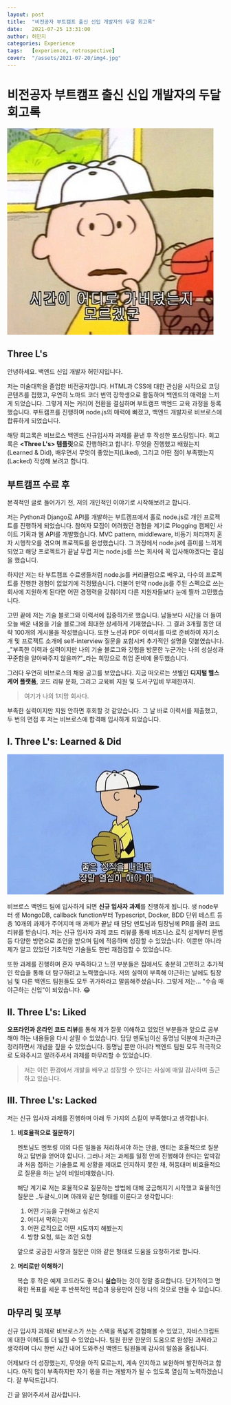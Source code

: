 ```yaml
---
layout: post
title:  "비전공자 부트캠프 출신 신입 개발자의 두달 회고록"
date:   2021-07-25 13:31:00
author: 허민지
categories: Experience
tags:   [experience, retrospective]
cover:  "/assets/2021-07-20/img4.jpg"
---
```


# 비전공자 부트캠프 출신 신입 개발자의 두달 회고록

![image](/assets/2021-07-20/img2.jpeg)

## Three L's

안녕하세요. 백엔드 신입 개발자 허민지입니다. 

저는 미술대학을 졸업한 비전공자입니다. HTML과 CSS에 대한 관심을 시작으로 코딩 콘텐츠를 접했고, 우연히 노마드 코더 번역 장학생으로 활동하며 백엔드의 매력을 느끼게 되었습니다. 그렇게 저는 커리어 전환을 결심하며 부트캠프 백엔드 교육 과정을 등록했습니다. 부트캠프를 진행하며 node.js의 매력에 빠졌고, 백엔드 개발자로 비브로스에 합류하게 되었습니다. 

해당 회고록은 비브로스 백엔드 신규입사자 과제를 끝낸 후 작성한 포스팅입니다. 회고록은 **<Three L's> 템플릿**으로 진행하려고 합니다. 무엇을 진행했고 배웠는지(Learned & Did), 배우면서 무엇이 좋았는지(Liked), 그리고 어떤 점이 부족했는지(Lacked) 작성해 보려고 합니다. 

## 부트캠프 수료 후

본격적인 글로 들어가기 전, 저의 개인적인 이야기로 시작해보려고 합니다. 

저는 Python과 Django로 API를 개발하는 부트캠프에서 홀로 node.js로 개인 프로젝트를 진행하게 되었습니다. 참여자 모집이 어려웠던 경험을 계기로 Plogging 캠페인 사이트 기획과 웹 API를 개발했습니다. MVC pattern, middleware, 비동기 처리까지 혼자 시행착오를 겪으며 프로젝트를 완성했습니다. 그 과정에서 node.js에 흥미를 느끼게 되었고 해당 프로젝트가 끝날 무렵 저는 node.js를 쓰는 회사에 꼭 입사해야겠다는 결심을 했습니다.

하지만 저는 타 부트캠프 수료생들처럼 node.js를 커리큘럼으로 배우고, 다수의 프로젝트를 진행한 경험이 없었기에 걱정됐습니다. 더불어 만약 node.js를 주된 스펙으로 쓰는 회사에 지원하게 된다면 어떤 경쟁력을 갖춰야지 다른 지원자들보다 눈에 띌까 고민했습니다. 

고민 끝에 저는 기술 블로그와 이력서에 집중하기로 했습니다. 남들보다 시간을 더 들여 오늘 배운 내용을 기술 블로그에 최대한 상세하게 기재했습니다. 그 결과 3개월 동안 대략 100개의 게시물을 작성했습니다. 또한 노션과 PDF 이력서를 따로 준비하여 자기소개 및 프로젝트 소개에 self-interview 질문을 포함시켜 추가적인 설명을 덧붙였습니다. _"부족한 이력과 실력이지만 나의 기술 블로그와 깃헙을 방문한 누군가는 나의 성실성과 꾸준함을 알아봐주지 않을까?"_라는 희망으로 취업 준비에 몰두했습니다. 

그러다 우연히 비브로스의 채용 공고를 보았습니다. 지금 떠오르는 샛별인 **디지털 헬스케어 플랫폼**, 코드 리뷰 문화, 그리고 교육비 지원 및 도서구입비 무제한까지.

> 여기가 나의 1지망 회사다.

부족한 실력이지만 지원 안하면 후회할 것 같았습니다. 그 날 바로 이력서를 제출했고, 두 번의 면접 후 저는 비브로스에 합격해 입사하게 되었습니다. 

## I. Three L's: Learned & Did

![image](/assets/2021-07-20/img1.jpeg)

비브로스 백엔드 팀에 입사하게 되면 **신규 입사자 과제**를 진행하게 됩니다. 생 node부터 생 MongoDB, callback function부터 Typescript, Docker, BDD 단위 테스트 등 총 10개의 과제가 주어지며 매 과제가 끝날 때 담당 멘토님과 팀장님께 PR를 올려 코드 리뷰를 받습니다. 저는 신규 입사자 과제 코드 리뷰를 통해 비즈니스 로직 설계부터 문법 등 다양한 방면으로 조언을 받으며 팀에 적응하며 성장할 수 있었습니다. 이뿐만 아니라 제가 알고 있었던 기초적인 기술들도 한번 재점검할 수 있었습니다. 

 또한 과제를 진행하며 혼자 부족하다고 느낀 부분들은 집에서도 충분히 고민하고 추가적인 학습을 통해 더 탐구하려고 노력했습니다. 저의 실력이 부족해 야근하는 날에도 팀장님 및 다른 백엔드 팀원들도 모두 귀가하라고 말씀해주셨습니다. 그렇게 저는... "수습 때 야근하는 신입"이 되었습니다. 😂

## II. Three L's: Liked

**오프라인과 온라인 코드 리뷰**를 통해 제가 잘못 이해하고 있었던 부분들과 앞으로 공부해야 하는 내용들을 다시 살필 수 있었습니다. 담당 멘토님이신 동명님 덕분에 차근차근 정리하면서 개념을 짚을 수 있었습니다. 동명님 뿐만 아니라 백엔드 팀원 모두 적극적으로 도와주시고 알려주셔서 과제를 마무리할 수 있었습니다.

> 저는 이런 환경에서 개발을 배우고 성장할 수 있다는 사실에 매일 감사하며 출근하고 있습니다. 

## III. Three L's: Lacked

저는 신규 입사자 과제를 진행하며 아래 두 가지의 스킬이 부족했다고 생각합니다. 

1. **비효율적으로 질문하기**

    멘토님도 멘토링 이외 다른 일들을 처리하셔야 하는 만큼, 멘티는 효율적으로 질문하고 답변을 얻어야 합니다. 그러나 저는 과제를 일정 안에 진행해야 한다는 압박감과 처음 접하는 기술들로 제 상황을 제대로 인지하지 못한 채, 허둥대며 비효율적으로 질문을 하는 날이 비일비재했습니다. 
    
    해당 계기로 저는 효율적으로 질문하는 방법에 대해 궁금해지기 시작했고 효율적인 질문은 _두괄식_이며 아래와 같은 형태를 이룬다고 생각합니다:

    1. 어떤 기능을 구현하고 싶은지
    2. 어디서 막히는지
    3. 어떤 로직으로 어떤 시도까지 해봤는지
    4. 방향 요청, 또는 조언 요청

    앞으로 궁금한 사항과 질문은 이와 같은 형태로 도움을 요청하기로 합니다.

2. **머리로만 이해하기**

    복습 후 작은 예제 코드라도 좋으니 **실습**하는 것이 정말 중요합니다. 단기적이고 명확한 목표를 세운 후 반복적인 복습과 응용만이 진정 나의 것으로 만들 수 있습니다.

## 마무리 및 포부
신규 입사자 과제로 비브로스가 쓰는 스택을 폭넓게 경험해볼 수 있었고, 자바스크립트에 대한 이해도를 더 넓힐 수 있었습니다. 팀원 한분 한분의 도움으로 완성된 과제라고 생각하며 다시 한번 시간 내어 도와주신 백엔드 팀원들께 감사의 말씀을 올립니다.

어제보다 더 성장했는지, 무엇을 아직 모르는지, 계속 인지하고 보완하며 발전하려고 합니다. 아직 많이 부족하지만 자기 몫을 하는 개발자가 될 수 있도록 열심히 노력하겠습니다. 잘 부탁드립니다.

긴 글 읽어주셔서 감사합니다.
